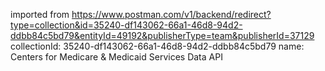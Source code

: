 imported from https://www.postman.com/v1/backend/redirect?type=collection&id=35240-df143062-66a1-46d8-94d2-ddbb84c5bd79&entityId=49192&publisherType=team&publisherId=37129
collectionId: 35240-df143062-66a1-46d8-94d2-ddbb84c5bd79
name: Centers for Medicare & Medicaid Services Data
                                    API